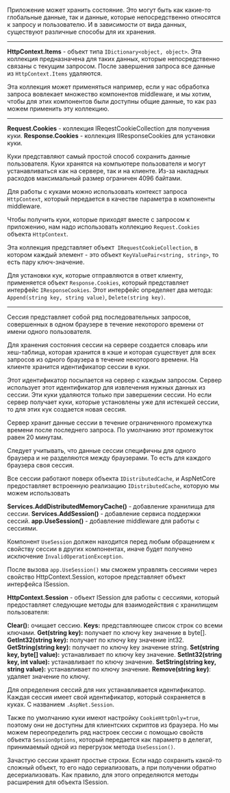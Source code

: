 Приложение может хранить состояние. Это могут быть как какие-то глобальные данные, так и данные, которые непосредственно относятся к запросу и пользователю. И в зависимости от вида данных, существуют различные способы для их хранения.

---

**HttpContext.Items** - объект типа `IDictionary<object, object>`. Эта коллекция предназначена для таких данных, которые непосредственно связаны с текущим запросом. После завершения запроса все данные из `HttpContext.Items` удаляются. 

Эта коллекция может применяться например, если у нас обработка запроса вовлекает множество компонентов middleware, и мы хотим, чтобы для этих компонентов были доступны общие данные, то как раз можем применить эту коллекцию.

---

**Request.Cookies** - коллекция IReqestCookieCollection для получения куки.
**Response.Cookies** - коллекция IIResponseCookies для установки куки.

Куки представляют самый простой способ сохранить данные пользователя. Куки хранятся на компьютере пользователя и могут устанавливаться как на сервере, так и на клиенте. Из-за накладных расходов максимальный размер ограничен 4096 байтами.

Для работы с куками можно использовать контекст запроса `HttpContext`, который передается в качестве параметра в компоненты middleware.

Чтобы получить куки, которые приходят вместе с запросом к приложению, нам надо использовать коллекцию `Request.Cookies` объекта `HttpContext`.

Эта коллекция представляет объект` IRequestCookieCollection`, в котором каждый элемент - это объект `KeyValuePair<string, string>`, то есть пару ключ-значение.

Для установки кук, которые отправляются в ответ клиенту, применяется объект `Response.Cookies`, который представляет интерфейс `IResponseCookies`. Этот интерфейс определяет два метода: `Append(string key, string value)`, `Delete(string key)`.

---

Сессия представляет собой ряд последовательных запросов, совершенных в одном браузере в течение некоторого времени от имени одного пользователя.

Для хранения состояния сессии на сервере создается словарь или хеш-таблица, которая хранится в кэше и которая существует для всех запросов из одного браузера в течение некоторого времени. На клиенте хранится идентификатор сессии в куки.

Этот идентификатор посылается на сервер с каждым запросом. Сервер использует этот идентификатор для извлечения нужных данных из сессии. Эти куки удаляются только при завершении сессии. Но если сервер получает куки, которые установлены уже для истекшей сессии, то для этих кук создается новая сессия.

Сервер хранит данные сессии в течение ограниченного промежутка времени после последнего запроса. По умолчанию этот промежуток равен 20 минутам.

Следует учитывать, что данные сессии специфичны для одного браузера и не разделяются между браузерами. То есть для каждого браузера своя сессия.

Все сессии работают поверх объекта `IDistributedCache`, и AspNetCore предоставляет встроенную реализацию `IDistributedCache`, которую мы можем использовать

**Services.AddDistributedMemoryCache()** - добавление хранилища для сессии.
**Services.AddSession()** - добавление сервиса поддержки сессий.
**app.UseSession()** - добавление middleware для работы с сессиями.

Компонент `UseSession` должен находится перед любым обращением к свойству сессии в других компонентах, иначе будет получено исключение `InvalidOperationException`. 

После вызова `app.UseSession()` мы сможем управлять сессиями через свойство HttpContext.Session, которое представляет объект интерфейса ISession.

**HttpContext.Session** - объект ISession для работы с сессиями, который предоставляет следующие методы для взаимодействия с хранилищем пользователя:

**Clear():** очищает сессию.
**Keys:** представляющее список строк со всеми ключами.
**Get(string key):** получает по ключу key значение в byte[].
**GetInt32(string key):** получает по ключу key значение int32.
**GetString(string key):** получает по ключу key значение string.
**Set(string key, byte[] value):** устанавливает по ключу key значение.
**SetInt32(string key, int value):** устанавливает по ключу значение.
**SetString(string key, string value):** устанавливает по ключу значение.
**Remove(string key)**: удаляет значение по ключу.

Для определения сессий для них устанавливается идентификатор. Каждая сессия имеет свой идентификатор, который сохраняется в куках. С названием `.AspNet.Session`.

Также по умолчанию куки имеют настройку `CookieHttpOnly=true`, поэтому они не доступны для клиентских скриптов из браузера. Но мы можем переопределить ряд настроек сессии с помощью свойств объекта `SessionOptions`, который передается как параметр в делегат, принимаемый одной из перегрузок метода `UseSession()`.

Зачастую сессии хранят простые строки. Если надо сохранить какой-то сложный объект, то его надо сериализовать, а при получении обратно десериализовать. Как правило, для этого определяются методы расширения для объекта ISession.